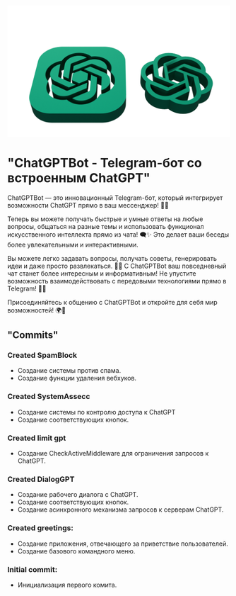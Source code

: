 ![Заставка](data/photo/avatar.png)

# "ChatGPTBot - Telegram-бот со встроенным ChatGPT"

ChatGPTBot — это инновационный Telegram-бот, который интегрирует возможности ChatGPT прямо в ваш мессенджер! 🤖💬

Теперь вы можете получать быстрые и умные ответы на любые вопросы, общаться на разные темы и использовать функционал искусственного интеллекта прямо из чата! 🗨️✨ Это делает ваши беседы более увлекательными и интерактивными.

Вы можете легко задавать вопросы, получать советы, генерировать идеи и даже просто развлекаться. 🎉💡 С ChatGPTBot ваш повседневный чат станет более интересным и информативным! Не упустите возможность взаимодействовать с передовыми технологиями прямо в Telegram! 🚀📱

Присоединяйтесь к общению с ChatGPTBot и откройте для себя мир возможностей! 🌍💖

## "Commits"

### Created SpamBlock
- Создание системы против спама.
- Создание функции удаления вебхуков.
  
### Created SystemAssecc
- Создание системы по контролю доступа к ChatGPT
- Создание соответствующих кнопок.

### Created limit gpt
- Создание CheckActiveMiddleware для ограничения запросов к ChatGPT.

### Created DialogGPT
- Создание рабочего диалога с ChatGPT.
- Создание соответствующих кнопок.
- Создание асинхронного механизма запросов к серверам ChatGPT.
  
### Created greetings:
- Создание приложения, отвечающего за приветствие пользователей.
- Создание базового командного меню.
  
### Initial commit:
- Инициализация первого комита.
   